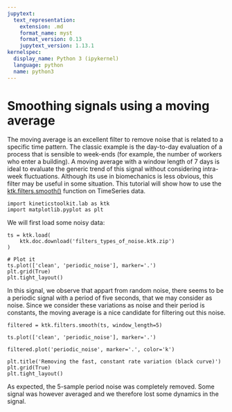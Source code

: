 ```yaml
---
jupytext:
  text_representation:
    extension: .md
    format_name: myst
    format_version: 0.13
    jupytext_version: 1.13.1
kernelspec:
  display_name: Python 3 (ipykernel)
  language: python
  name: python3
---
```


# Smoothing signals using a moving average

The moving average is an excellent filter to remove noise that is related to a specific time pattern. The classic example is the day-to-day evaluation of a process that is sensible to week-ends (for example, the number of workers who enter a building). A moving average with a window length of 7 days is ideal to evaluate the generic trend of this signal without considering intra-week fluctuations. Although its use in biomechanics is less obvious, this filter may be useful in some situation. This tutorial will show how to use the [ktk.filters.smooth()](api/kineticstoolkit.filters.smooth.rst) function on TimeSeries data.

```{code-cell} ipython3
import kineticstoolkit.lab as ktk
import matplotlib.pyplot as plt
```

We will first load some noisy data:

```{code-cell} ipython3
ts = ktk.load(
    ktk.doc.download('filters_types_of_noise.ktk.zip')
)

# Plot it
ts.plot(['clean', 'periodic_noise'], marker='.')
plt.grid(True)
plt.tight_layout()
```

In this signal, we observe that appart from random noise, there seems to be a periodic signal with a period of five seconds, that we may consider as noise. Since we consider these variations as noise and their period is constants, the moving average is a nice candidate for filtering out this noise.

```{code-cell} ipython3
filtered = ktk.filters.smooth(ts, window_length=5)

ts.plot(['clean', 'periodic_noise'], marker='.')

filtered.plot('periodic_noise', marker='.', color='k')

plt.title('Removing the fast, constant rate variation (black curve)')
plt.grid(True)
plt.tight_layout()
```

As expected, the 5-sample period noise was completely removed. Some signal was however averaged and we therefore lost some dynamics in the signal.
